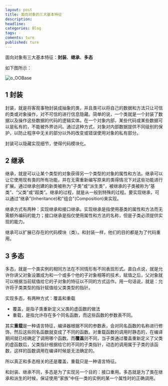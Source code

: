 ```yaml
---
layout: post
title: 面向对象的三大基本特征
description:
headline:
categories: Blog
tags: -
coments: ture
published: ture
---
```

面向对象有三大基本特征：**封装**、**继承**、**多态**

如下图所示：

![o_OOBase](http://otfc4cl9r.bkt.clouddn.com/o_OOBase.gif)

## 1 封装

封装，就是将客观事物封装成抽象的类，并且类可以将自己的数据和方法只让可信的类或对象操作，对不可信的进行信息隐藏。简单的说，一个类就是一个封装了数据以及操作这些数据的代码的逻辑实体。在一个对象内部，某些代码或某些数据可以是私有的，不能被外界访问。通过这种方式，对象对内部数据提供不同级别的保护，以防止程序中无关的部分以外的改变或错误使用对象的私有部分。<br>

封装可以隐藏实现细节，使得代码模块化。

## 2 继承

继承，就是可以让某个类型的对象获得另一个类型的对象的属性和方法。继承可以让它使用现有类的所有功能，并在无需重新编写原来的类得情况下对这些功能进行扩展。通过继承创建的新类被称为“子类”或“派生类”，被继承的子类被称为“基类”、“父类”或“超类”。继承的过程，就是从一般到特殊的过程。要实现继承，可以通过“继承”(Inheritance)和"组合"(Composition)来实现。<br>

继承方式有两种：实现继承和接口继承。实现继承是指使用基类的属性和方法而无需额外编码的能力；接口继承是指仅使用属性和方法的名称，但是子类必须提供实现的能力。<br>

继承可以扩展已存在的代码模块（类）。和封装一样，他们的目的都是为了代码重用。

## 3 多态

多态，就是一个类实例的相同方法在不同情形有不同表现形式。直白点说，就是允许你讲父对象设置成为和一个或多个他的子对象相等的技术，赋值之后，父对象就可以根据当前赋值给它的子对象的特征以不同的方式运作。用一句话说，就是：允许将子类类型的指针赋值给父类类型的指针。<br>

实现多态，有两种方式：覆盖和重载

- 覆盖，是指子类重新定义父类的虚函数的做法
- 重载，是指允许存在多个同名函数，而这些函数的参数表不同。

其实**重载**是一种语言特征，编译器根据不同的参数表，会对同名函数的名称进行修饰，然后这些同名函数就变成了不同的函数。对重载函数的调用时静态的，在编译期间就已经确定了调用哪个函数。而**覆盖**则不同，当子类通过覆盖重新定义了父类的虚函数后，父类指针根据给它的不同的子类指针，动态的调用属于子类的该函数，这样的函数调用在编译时候是无法确定的。<br>

所以真正和多态相关的还是覆盖，重载只是一种语言特征。<br>

和封装、继承不同，多态是为了实现另一个目的：接口重用。多态就是为了类在继承和派生的时候，保证使用“家族”中任一类的实例的某一个属性时的正确调用。

